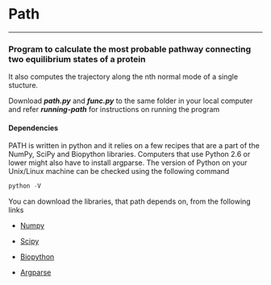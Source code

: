 # Path
---

### Program to calculate the most probable pathway connecting two equilibrium states of a protein

It also computes the trajectory along the nth normal mode of a single stucture.

Download **_path.py_** and **_func.py_** to the same folder in your local computer and refer **_running-path_** for instructions on running the program

#### Dependencies

PATH is written in python and it relies on a few recipes that are a part of the NumPy, SciPy and Biopython libraries. Computers that use Python 2.6 or lower might also have to install argparse. The version of Python on your Unix/Linux machine can be checked using the following command

```python
python -V
```
You can download the libraries, that path depends on, from the following links

- [Numpy](http://www.numpy.org/)

- [Scipy](http://www.scipy.org/)

- [Biopython](http://biopython.org/wiki/Main_Page)

- [Argparse](https://docs.python.org/3/library/argparse.html)

